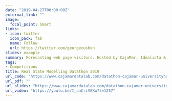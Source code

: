```yaml
---
date: "2019-04-27T00:00:00Z"
external_link: ""
image:
  focal_point: Smart
links:
- icon: twitter
  icon_pack: fab
  name: Follow
  url: https://twitter.com/georgecushen
slides: example
summary: Forecasting web page visitors. Hosted by CajaMar, Idealista & Mindsait.
tags:
- Competitions
title: Real State Modelling Datathon 2019
url_code: "https://www.cajamardatalab.com/datathon-cajamar-universityhack-2019/ganadores/GoDeeperOrGoHome.zip"
url_pdf: ""
url_slides: "https://www.cajamardatalab.com/datathon-cajamar-universityhack-2019/ganadores/GoDeeperOrGoHome.pdf"
url_video: "https://youtu.be/I_uaCriVEXw?t=1257"
---
```



